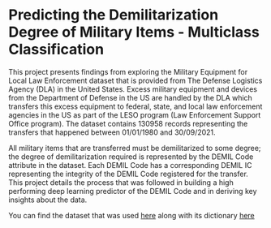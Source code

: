 # Predicting the Demilitarization Degree of Military Items - Multiclass Classification

This project presents findings from exploring the Military Equipment for Local Law Enforcement
dataset that is provided from The Defense Logistics Agency (DLA) in the United States. Excess
military equipment and devices from the Department of Defense in the US are handled by the
DLA which transfers this excess equipment to federal, state, and local law enforcement agencies
in the US as part of the LESO program (Law Enforcement Support Office program). The dataset
contains 130958 records representing the transfers that happened between 01/01/1980 and
30/09/2021.

All military items that are transferred must be demilitarized to some degree; the degree of
demilitarization required is represented by the DEMIL Code attribute in the dataset. Each DEMIL
Code has a corresponding DEMIL IC representing the integrity of the DEMIL Code registered for
the transfer. This project details the process that was followed in building a high performing deep
learning predictor of the DEMIL Code and in deriving key insights about the data.

You can find the dataset that was used [here](./AllStatesAndTerritoriesQTR4FY21.xlsx) along with its dictionary [here](./MeaningOfFieldsInTheDataset.pdf)